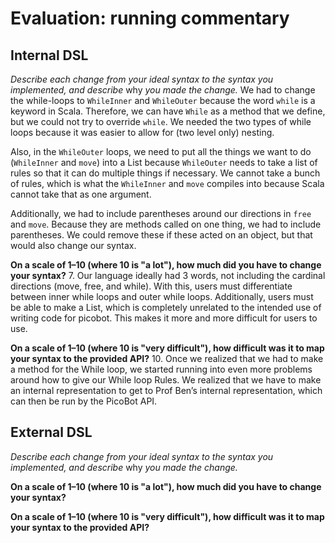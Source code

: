 # Evaluation: running commentary

## Internal DSL

_Describe each change from your ideal syntax to the syntax you implemented, and
describe_ why _you made the change._
We had to change the while-loops to `WhileInner` and `WhileOuter` because the word
`while` is a keyword in Scala. Therefore, we can have `While` as a method that we define,
but we could not try to override `while`. We needed the two types of while loops because it
was easier to allow for (two level only) nesting.

Also, in the `WhileOuter` loops, we need to put all the things we want to do (`WhileInner`
and `move`) into a List because `WhileOuter` needs to take a list of rules so that it can do
multiple things if necessary. We cannot take a bunch of rules, which is what the `WhileInner`
and `move` compiles into because Scala cannot take that as one argument. 

Additionally, we had to include parentheses around our directions in `free` and `move`.
Because they are methods called on one thing, we had to include parentheses. We could
remove these if these acted on an object, but that would also change our syntax.



**On a scale of 1–10 (where 10 is "a lot"), how much did you have to change your syntax?**
7. Our language ideally had 3 words, not including the cardinal directions (move, free, and 
while). With this, users must differentiate between inner while loops and outer while loops. 
Additionally, users must be able to make a List, which is completely unrelated to the
intended use of writing code for picobot. This makes it more and more difficult for users to
use.


**On a scale of 1–10 (where 10 is "very difficult"), how difficult was it to map your syntax to the provided API?**
10. Once we realized that we had to make a method for the While loop, we started running into even more problems around how to give our While loop Rules. We realized that we have to make an internal representation to get to Prof Ben’s internal representation, which can then be run by the PicoBot API.

## External DSL

_Describe each change from your ideal syntax to the syntax you implemented, and
describe_ why _you made the change._






**On a scale of 1–10 (where 10 is "a lot"), how much did you have to change your syntax?**







**On a scale of 1–10 (where 10 is "very difficult"), how difficult was it to map your syntax to the provided API?**






